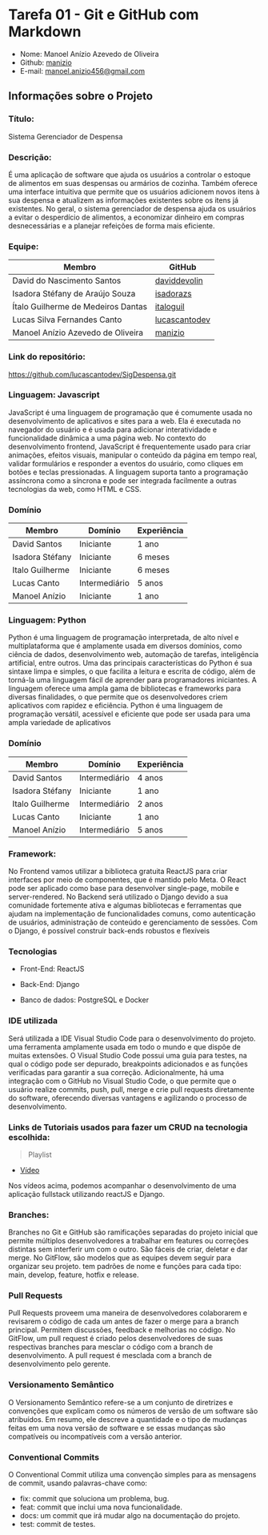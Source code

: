 # Tarefa 01 - Git e GitHub com Markdown 

* Nome: Manoel Anízio Azevedo de Oliveira
* Github: [manizio](https://github.com/manizio)
* E-mail: manoel.anizio456@gmail.com

## Informações sobre o Projeto

### Título:

 Sistema Gerenciador de Despensa

### Descrição:

É uma aplicação de software que ajuda os usuários a controlar o estoque de alimentos em suas despensas ou armários de cozinha. Também oferece uma interface intuitiva que permite que os usuários adicionem novos itens à sua despensa e atualizem as informações existentes sobre os itens já existentes. No geral, o sistema gerenciador de despensa ajuda os usuários a evitar o desperdício de alimentos, a economizar dinheiro em compras desnecessárias e a planejar refeições de forma mais eficiente.

### Equipe:

| Membro | GitHub |
| ------- | ------- |
| David do Nascimento Santos | [daviddevolin](https://github.com/daviddevolin) |
| Isadora Stéfany de Araújo Souza | [isadorazs](https://github.com/isadorazs) |
| Ítalo Guilherme de Medeiros Dantas | [italoguil](https://github.com/italoguil)|
| Lucas Silva Fernandes Canto | [lucascantodev](https://github.com/lucascantodev) | 
| Manoel Anízio Azevedo de Oliveira | [manizio](https://github.com/manizio)


### Link do repositório:

https://github.com/lucascantodev/SigDespensa.git

### Linguagem: Javascript

JavaScript é uma linguagem de programação que é comumente usada no desenvolvimento de aplicativos e sites para a web. Ela é executada no navegador do usuário e é usada para adicionar interatividade e funcionalidade dinâmica a uma página web. No contexto do desenvolvimento frontend, JavaScript é frequentemente usado para criar animações, efeitos visuais, manipular o conteúdo da página em tempo real, validar formulários e responder a eventos do usuário, como cliques em botões e teclas pressionadas. A linguagem suporta tanto a programação assíncrona como a síncrona e pode ser integrada facilmente a outras tecnologias da web, como HTML e CSS.

### Domínio

| Membro          | Domínio       | Experiência |
| --------------- | ------------- | ----------- |
| David Santos    | Iniciante | 1 ano       |
| Isadora Stéfany | Iniciante | 6 meses       |
| Italo Guilherme | Iniciante     | 6 meses     |
| Lucas Canto     | Intermediário | 5 anos      |
| Manoel Anízio   | Iniciante | 1 ano       |

### Linguagem: Python
Python é uma linguagem de programação interpretada, de alto nível e multiplataforma que é amplamente usada em diversos domínios, como ciência de dados, desenvolvimento web, automação de tarefas, inteligência artificial, entre outros. Uma das principais características do Python é sua sintaxe limpa e simples, o que facilita a leitura e escrita de código, além de torná-la uma linguagem fácil de aprender para programadores iniciantes. A linguagem oferece uma ampla gama de bibliotecas e frameworks para diversas finalidades, o que permite que os desenvolvedores criem aplicativos com rapidez e eficiência. Python é uma linguagem de programação versátil, acessível e eficiente que pode ser usada para uma ampla variedade de aplicativos

### Domínio

| Membro          | Domínio       | Experiência |
| --------------- | ------------- | ----------- |
| David Santos    | Intermediário | 4 anos      |
| Isadora Stéfany | Iniciante     | 1 ano       |
| Italo Guilherme | Intermediário | 2 anos      |
| Lucas Canto     | Iniciante     | 1 ano       |
| Manoel Anízio   | Intermediário | 5 anos      |


### Framework:

No Frontend vamos utilizar a biblioteca gratuita ReactJS para criar interfaces por meio de componentes, que é mantido pelo Meta. O React pode ser aplicado como base para desenvolver single-page, mobile e server-rendered. No Backend será utilizado o Django devido a sua comunidade fortemente ativa e algumas bibliotecas e ferramentas que ajudam na implementação de funcionalidades comuns, como autenticação de usuários, administração de conteúdo e gerenciamento de sessões. Com o Django, é possível construir back-ends robustos e flexíveis


### Tecnologias

* Front-End: ReactJS

* Back-End: Django

* Banco de dados: PostgreSQL e Docker

### IDE utilizada

Será utilizada a IDE Visual Studio Code para o desenvolvimento do projeto. uma ferramenta amplamente usada em todo o mundo e que dispõe de muitas extensões. O Visual Studio Code possui uma guia para testes, na qual o código pode ser depurado, breakpoints adicionados e as funções verificadas para garantir a sua correção. Adicionalmente, há uma integração com o GitHub no Visual Studio Code, o que permite que o usuário realize commits, push, pull, merge e crie pull requests diretamente do software, oferecendo diversas vantagens e agilizando o processo de desenvolvimento.


### Links de Tutoriais usados para fazer um CRUD na tecnologia escolhida:
>Playlist
* [Vídeo](https://www.youtube.com/watch?v=RE72oSx5ivI&list=PLo7TNe_pEoMXb9GyzueM7516fOR0gPxNX)

Nos vídeos acima, podemos acompanhar o desenvolvimento de uma aplicação fullstack utilizando reactJS e Django.

### Branches:
Branches no Git e GitHub são ramificações separadas do projeto inicial que permite múltiplos desenvolvedores a trabalhar em features ou correções distintas sem interferir um com o outro. São fáceis de criar, deletar e dar merge. No GitFlow, são modelos que as equipes devem seguir para organizar seu projeto. tem padrões de nome e funções para cada tipo: main, develop, feature, hotfix e release.

### Pull Requests   
Pull Requests proveem uma maneira de desenvolvedores colaborarem e revisarem o código de cada um antes de fazer o merge para a branch principal. Permitem discussões, feedback e melhorias no código. No GitFlow, um pull request é criado pelos desenvolvedores de suas respectivas branches para mesclar o código com a branch de desenvolvimento. A pull request é mesclada com a branch de desenvolvimento pelo gerente.

### Versionamento Semântico 
O Versionamento Semântico refere-se a um conjunto de diretrizes e convenções que explicam como os números de versão de um software são atribuídos. Em resumo, ele descreve a quantidade e o tipo de mudanças feitas em uma nova versão de software e se essas mudanças são compatíveis ou incompatíveis com a versão anterior.

### Conventional Commits

O Conventional Commit utiliza uma convenção simples para as mensagens de commit, usando palavras-chave como:

* fix: commit que soluciona um problema, bug.
* feat: commit que inclui uma nova funcionalidade.
* docs: um commit que irá mudar algo na documentação do projeto.
* test: commit de testes.